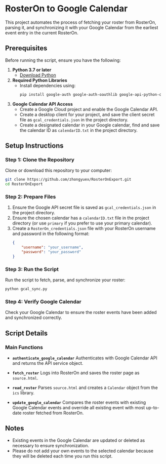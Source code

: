 # RosterOn to Google Calendar

This project automates the process of fetching your roster from RosterOn, parsing it, and synchronizing it with your Google Calendar from the earliest event entry in the current RosterOn.

## Prerequisites
Before running the script, ensure you have the following:

1. **Python 3.7 or later**
   - [Download Python](https://www.python.org/downloads/)
2. **Required Python Libraries**
   - Install dependencies using:
     ```bash
     pip install google-auth google-auth-oauthlib google-api-python-client bs4 ics requests pytz
     ```
3. **Google Calendar API Access**
   - Create a Google Cloud project and enable the Google Calendar API.
   - Create a desktop client for your project, and save the client secret file as `gcal_credentials.json` in the project directory.
   - Create a designated calendar in your Google calendar, find and save the calendar ID as `calendarID.txt` in the project directory.

## Setup Instructions

### Step 1: Clone the Repository
Clone or download this repository to your computer:
```bash
git clone https://github.com/zhongyuex/RosterOnExport.git
cd RosterOnExport
```

### Step 2: Prepare Files
1. Ensure the Google API secret file is saved as `gcal_credentials.json` in the project directory.
2. Ensure the chosen calendar has a `calendarID.txt` file in the project directory (or use `primary` if you prefer to use your primary calendar).
3. Create a `RosterOn_credentials.json` file with your RosterOn username and password in the following format:
   ```json
   {
       "username": "your_username",
       "password": "your_password"
   }
   ```

### Step 3: Run the Script
Run the script to fetch, parse, and synchronize your roster:
```bash
python gcal_sync.py
```

### Step 4: Verify Google Calendar
Check your Google Calendar to ensure the roster events have been added and synchronized correctly.

## Script Details

### Main Functions

- **`authenticate_google_calendar`**
  Authenticates with Google Calendar API and returns the API service object.

- **`fetch_roster`**
  Logs into RosterOn and saves the roster page as `source.html`.

- **`read_roster`**
  Parses `source.html` and creates a `Calendar` object from the `ics` library.

- **`update_google_calendar`**
  Compares the roster events with existing Google Calendar events and override all existing event with most up-to-date roster fetched from RosterOn.

## Notes
- Existing events in the Google Calendar are updated or deleted as necessary to ensure synchronization.
- Please do not add your own events to the selected calendar because they will be deleted each time you run this script.

